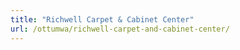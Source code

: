 ```yaml
---
title: "Richwell Carpet & Cabinet Center"
url: /ottumwa/richwell-carpet-and-cabinet-center/
---
```

